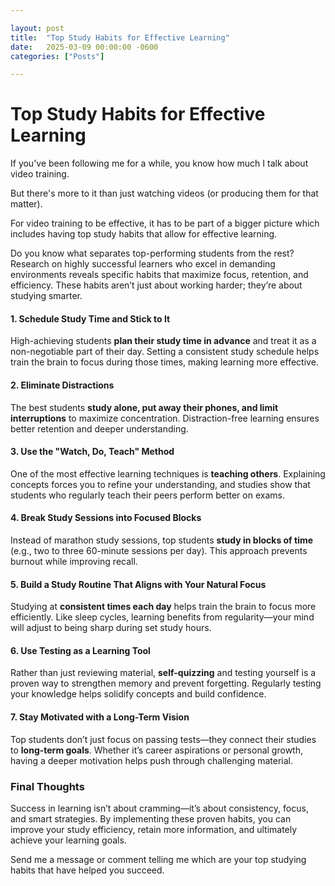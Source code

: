 ```yaml
---

layout: post
title:  "Top Study Habits for Effective Learning"
date:   2025-03-09 00:00:00 -0600
categories: ["Posts"] 

---
```


# Top Study Habits for Effective Learning

If you've been following me for a while, you know how much I talk about video training. 

But there's more to it than just watching videos (or producing them for that matter). 

For video training to be effective, it has to be part of a bigger picture which includes having top study habits that allow for effective learning.

Do you know what separates top-performing students from the rest? Research on highly successful learners who excel in demanding environments reveals specific habits that maximize focus, retention, and efficiency. These habits aren’t just about working harder; they’re about studying smarter.  

#### **1. Schedule Study Time and Stick to It**  
High-achieving students **plan their study time in advance** and treat it as a non-negotiable part of their day. Setting a consistent study schedule helps train the brain to focus during those times, making learning more effective.  

#### **2. Eliminate Distractions**  
The best students **study alone, put away their phones, and limit interruptions** to maximize concentration. Distraction-free learning ensures better retention and deeper understanding.  

#### **3. Use the "Watch, Do, Teach" Method**  
One of the most effective learning techniques is **teaching others**. Explaining concepts forces you to refine your understanding, and studies show that students who regularly teach their peers perform better on exams.  

#### **4. Break Study Sessions into Focused Blocks**  
Instead of marathon study sessions, top students **study in blocks of time** (e.g., two to three 60-minute sessions per day). This approach prevents burnout while improving recall.  

#### **5. Build a Study Routine That Aligns with Your Natural Focus**  
Studying at **consistent times each day** helps train the brain to focus more efficiently. Like sleep cycles, learning benefits from regularity—your mind will adjust to being sharp during set study hours.  

#### **6. Use Testing as a Learning Tool**  
Rather than just reviewing material, **self-quizzing** and testing yourself is a proven way to strengthen memory and prevent forgetting. Regularly testing your knowledge helps solidify concepts and build confidence.  

#### **7. Stay Motivated with a Long-Term Vision**  
Top students don’t just focus on passing tests—they connect their studies to **long-term goals**. Whether it’s career aspirations or personal growth, having a deeper motivation helps push through challenging material.  

### **Final Thoughts**  
Success in learning isn’t about cramming—it’s about consistency, focus, and smart strategies. By implementing these proven habits, you can improve your study efficiency, retain more information, and ultimately achieve your learning goals. 

Send me a message or comment telling me which are your top studying habits that have helped you succeed.